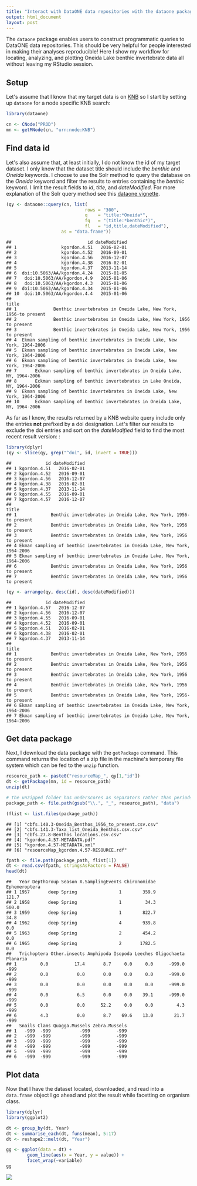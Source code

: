 ```yaml
---
title: "Interact with DataONE data repositories with the dataone package"
output: html_document
layout: post
---
```


The `dataone` package enables users to construct programmatic queries to DataONE data repositories. This should be very helpful for people interested in making their analyses reproducible! Here I show my workflow for locating, analyzing, and plotting Oneida Lake benthic invertebrate data all without leaving my RStudio session.

Setup
-----

Let's assume that I know that my target data is on [KNB](https://knb.ecoinformatics.org/) so I start by setting up `dataone` for a node specific KNB search:

``` r
library(dataone)

cn <- CNode("PROD")
mn <- getMNode(cn, "urn:node:KNB")
```

Find data id
------------

Let's also assume that, at least initially, I do not know the id of my target dataset. I only know that the dataset title should include the *benthic* and *Oneida* keywords. I choose to use the Solr method to query the database on the *Oneida* keyword and filter the results to entries containing the *benthic* keyword. I limit the result fields to *id*, *title*, and *dateModified*. For more explanation of the Solr query method see this [dataone vignette](https://github.com/DataONEorg/rdataone/blob/master/vignettes/searching-dataone.Rmd).

``` r
(qy <- dataone::query(cn, list(
                              rows = "300", 
                              q    = "title:*Oneida*",
                              fq   = "(title:*benthic*)",
                              fl   = "id,title,dateModified"), 
                     as = "data.frame"))
```

    ##                             id dateModified
    ## 1                 kgordon.4.51   2016-02-01
    ## 2                 kgordon.4.52   2016-09-01
    ## 3                 kgordon.4.56   2016-12-07
    ## 4                 kgordon.4.38   2016-02-01
    ## 5                 kgordon.4.37   2013-11-14
    ## 6  doi:10.5063/AA/kgordon.4.24   2015-01-05
    ## 7   doi:10.5063/AA/kgordon.4.9   2015-01-06
    ## 8   doi:10.5063/AA/kgordon.4.3   2015-01-06
    ## 9  doi:10.5063/AA/kgordon.4.34   2015-01-06
    ## 10  doi:10.5063/AA/kgordon.4.4   2015-01-06
    ##                                                                          title
    ## 1              Benthic invertebrates in Oneida Lake, New York, 1956-to present
    ## 2              Benthic invertebrates in Oneida Lake, New York, 1956 to present
    ## 3              Benthic invertebrates in Oneida Lake, New York, 1956 to present
    ## 4  Ekman sampling of benthic invertebrates in Oneida Lake, New York, 1964-2006
    ## 5  Ekman sampling of benthic invertebrates in Oneida Lake, New York, 1964-2006
    ## 6  Ekman sampling of benthic invertebrates in Oneida Lake, New York, 1964-2006
    ## 7       Eckman sampling of benthic invertebrates in Oneida Lake, NY, 1964-2006
    ## 8       Eckman sampling of benthic invertebrates in Lake Oneida, NY, 1964-2006
    ## 9  Ekman sampling of benthic invertebrates in Oneida Lake, New York, 1964-2006
    ## 10      Eckman sampling of benthic invertebrates in Oneida Lake, NY, 1964-2006

As far as I know, the results returned by a KNB website query include only the entries **not** prefixed by a doi designation. Let's filter our results to exclude the doi entries and sort on the *dateModified* field to find the most recent result version: :

``` r
library(dplyr)
(qy <- slice(qy, grep("^doi", id, invert = TRUE)))
```

    ##             id dateModified
    ## 1 kgordon.4.51   2016-02-01
    ## 2 kgordon.4.52   2016-09-01
    ## 3 kgordon.4.56   2016-12-07
    ## 4 kgordon.4.38   2016-02-01
    ## 5 kgordon.4.37   2013-11-14
    ## 6 kgordon.4.55   2016-09-01
    ## 7 kgordon.4.57   2016-12-07
    ##                                                                         title
    ## 1             Benthic invertebrates in Oneida Lake, New York, 1956-to present
    ## 2             Benthic invertebrates in Oneida Lake, New York, 1956 to present
    ## 3             Benthic invertebrates in Oneida Lake, New York, 1956 to present
    ## 4 Ekman sampling of benthic invertebrates in Oneida Lake, New York, 1964-2006
    ## 5 Ekman sampling of benthic invertebrates in Oneida Lake, New York, 1964-2006
    ## 6             Benthic invertebrates in Oneida Lake, New York, 1956 to present
    ## 7             Benthic invertebrates in Oneida Lake, New York, 1956 to present

``` r
(qy <- arrange(qy, desc(id), desc(dateModified)))
```

    ##             id dateModified
    ## 1 kgordon.4.57   2016-12-07
    ## 2 kgordon.4.56   2016-12-07
    ## 3 kgordon.4.55   2016-09-01
    ## 4 kgordon.4.52   2016-09-01
    ## 5 kgordon.4.51   2016-02-01
    ## 6 kgordon.4.38   2016-02-01
    ## 7 kgordon.4.37   2013-11-14
    ##                                                                         title
    ## 1             Benthic invertebrates in Oneida Lake, New York, 1956 to present
    ## 2             Benthic invertebrates in Oneida Lake, New York, 1956 to present
    ## 3             Benthic invertebrates in Oneida Lake, New York, 1956 to present
    ## 4             Benthic invertebrates in Oneida Lake, New York, 1956 to present
    ## 5             Benthic invertebrates in Oneida Lake, New York, 1956-to present
    ## 6 Ekman sampling of benthic invertebrates in Oneida Lake, New York, 1964-2006
    ## 7 Ekman sampling of benthic invertebrates in Oneida Lake, New York, 1964-2006

Get data package
----------------

Next, I download the data package with the `getPackage` command. This command returns the location of a zip file in the machine's temporary file system which can be fed to the `unzip` function.

``` r
resource_path <- paste0("resourceMap_", qy[1,"id"])
dt <- getPackage(mn, id = resource_path)
unzip(dt)
```

``` r
# the unzipped folder has underscores as separators rather than periods
package_path <- file.path(gsub("\\.", "_", resource_path), "data")
```

``` r
(flist <- list.files(package_path))
```

    ## [1] "cbfs.140.3-Oneida_Benthos_1956_to_present.csv.csv"
    ## [2] "cbfs.141.3-Taxa_list_Oneida_Benthos.csv.csv"      
    ## [3] "cbfs.27.8-Benthos_locations.csv.csv"              
    ## [4] "kgordon.4.57-METADATA.pdf"                        
    ## [5] "kgordon.4.57-METADATA.xml"                        
    ## [6] "resourceMap_kgordon.4.57-RESOURCE.rdf"

``` r
fpath <- file.path(package_path, flist[1])
dt <- read.csv(fpath, stringsAsFactors = FALSE)
head(dt)
```

    ##   Year DepthGroup Season X.SamplingEvents Chironomidae Ephemeroptera
    ## 1 1957       deep Spring                1        359.9         121.7
    ## 2 1958       deep Spring                1         34.3         500.0
    ## 3 1959       deep Spring                1        822.7          34.8
    ## 4 1962       deep Spring                4        939.8           0.0
    ## 5 1963       deep Spring                2        454.2           0.0
    ## 6 1965       deep Spring                2       1782.5           0.0
    ##   Trichoptera Other.insects Amphipoda Isopoda Leeches Oligochaeta Planaria
    ## 1         0.0          17.4       8.7     0.0     0.0      -999.0     -999
    ## 2         0.0           0.0       0.0     0.0     0.0      -999.0     -999
    ## 3         0.0           0.0       0.0     0.0     0.0      -999.0     -999
    ## 4         0.0           6.5       0.0     0.0    39.1      -999.0     -999
    ## 5         0.0           0.0      52.2     0.0     0.0         4.3     -999
    ## 6         4.3           0.0       8.7    69.6    13.0        21.7     -999
    ##   Snails Clams Quagga.Mussels Zebra.Mussels
    ## 1   -999  -999           -999          -999
    ## 2   -999  -999           -999          -999
    ## 3   -999  -999           -999          -999
    ## 4   -999  -999           -999          -999
    ## 5   -999  -999           -999          -999
    ## 6   -999  -999           -999          -999

Plot data
---------

Now that I have the dataset located, downloaded, and read into a `data.frame` object I go ahead and plot the result while facetting on organism class.

``` r
library(dplyr)
library(ggplot2)

dt <- group_by(dt, Year)
dt <- summarise_each(dt, funs(mean), 5:17)
dt <- reshape2::melt(dt, "Year")

gg <- ggplot(data = dt) + 
        geom_line(aes(x = Year, y = value)) + 
        facet_wrap(~variable)
gg
```

![](../public/images/dataone.png)
